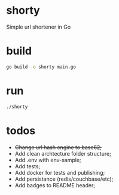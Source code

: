 # shorty
Simple url shortener in Go

# build

```sh
go build -o shorty main.go
```

# run

```sh
./shorty
```
# todos

- ~~Change url hash engine to base62;~~
- Add clean archtecture folder structure;
- Add .env with env-sample;
- Add tests;
- Add docker for tests and publishing;
- Add persistance (redis/couchbase/etc);
- Add badges to README header;

